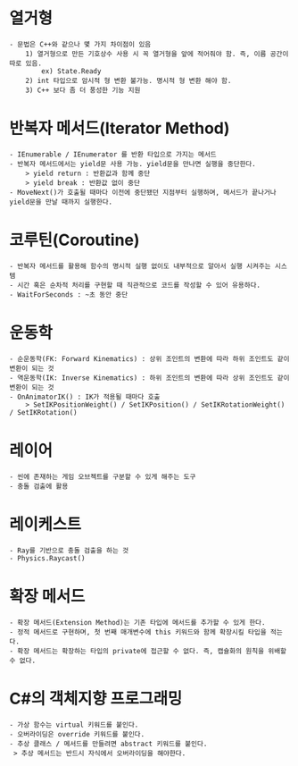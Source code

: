 # 열거형
    - 문법은 C++와 같으나 몇 가지 차이점이 있음
        1) 열거형으로 만든 기호상수 사용 시 꼭 열거형을 앞에 적어줘야 함. 즉, 이름 공간이 따로 있음.
            ex) State.Ready
        2) int 타입으로 암시적 형 변환 불가능. 명시적 형 변환 해야 함.
        3) C++ 보다 좀 더 풍성한 기능 지원

# 반복자 메서드(Iterator Method)
    - IEnumerable / IEnumerator 를 반환 타입으로 가지는 메서드
    - 반복자 메서드에서는 yield문 사용 가능. yield문을 만나면 실행을 중단한다.
        > yield return : 반환값과 함께 중단
        > yield break : 반환값 없이 중단
    - MoveNext()가 호출될 때마다 이전에 중단됐던 지점부터 실행하며, 메서드가 끝나거나 yield문을 만날 때까지 실행한다.

# 코루틴(Coroutine)
    - 반복자 메서드를 활용해 함수의 명시적 실행 없이도 내부적으로 알아서 실행 시켜주는 시스템
    - 시간 혹은 순차적 처리를 구현할 때 직관적으로 코드를 작성할 수 있어 유용하다.
    - WaitForSeconds : ~초 동안 중단

# 운동학
    - 순운동학(FK: Forward Kinematics) : 상위 조인트의 변환에 따라 하위 조인트도 같이 변환이 되는 것
    - 역운동학(IK: Inverse Kinematics) : 하위 조인트의 변환에 따라 상위 조인트도 같이 변환이 되는 것
    - OnAnimatorIK() : IK가 적용될 때마다 호출
        > SetIKPositionWeight() / SetIKPosition() / SetIKRotationWeight() / SetIKRotation()

# 레이어
    - 씬에 존재하는 게임 오브젝트를 구분할 수 있게 해주는 도구
    - 충돌 검출에 활용

# 레이케스트
    - Ray를 기반으로 충돌 검출을 하는 것
    - Physics.Raycast()

# 확장 메서드
    - 확장 메서드(Extension Method)는 기존 타입에 메서드를 추가할 수 있게 한다.
    - 정적 메서드로 구현하며, 첫 번째 매개변수에 this 키워드와 함께 확장시킬 타입을 적는다.
    - 확장 메서드는 확장하는 타입의 private에 접근할 수 없다. 즉, 캡슐화의 원칙을 위배할 수 없다.
    
# C#의 객체지향 프로그래밍
    - 가상 함수는 virtual 키워드를 붙인다.
    - 오버라이딩은 override 키워드를 붙인다.
    - 추상 클래스 / 메서드를 만들려면 abstract 키워드를 붙인다.
     > 추상 메서드는 반드시 자식에서 오버라이딩을 해야한다.